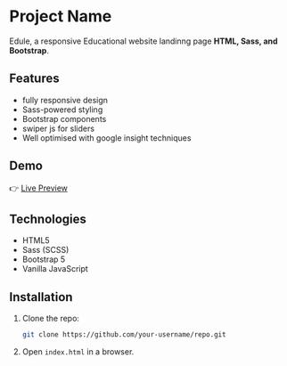 # Project Name  

Edule, a responsive Educational website landinng page **HTML, Sass, and Bootstrap**.  

## Features  
- fully responsive design 
- Sass-powered styling  
- Bootstrap components  
- swiper js for sliders
- Well optimised with google insight techniques

## Demo  
👉 [Live Preview](https://your-github-pages-link)  

## Technologies  
- HTML5  
- Sass (SCSS)  
- Bootstrap 5  
- Vanilla JavaScript  

## Installation  
1. Clone the repo:  
   ```bash
   git clone https://github.com/your-username/repo.git
   ```
2. Open `index.html` in a browser.  